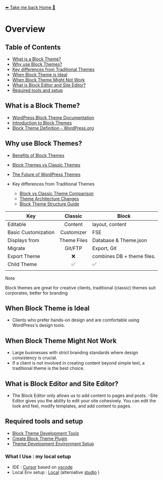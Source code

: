 [⬅️ Take me back Home 🏡](../../README.md)

# Overview

## Table of Contents
- [What is a Block Theme?](#what-is-a-block-theme)
- [Why use Block Themes?](#why-use-block-themes)
- [Key differences from Traditional Themes](#key-differences-from-traditional-themes)
- [When Block Theme is Ideal](#when-block-theme-is-ideal)
- [When Block Theme Might Not Work](#when-block-theme-might-not-work)
- [What is Block Editor and Site Editor?](#what-is-block-editor-and-site-editor)
- [Required tools and setup](#required-tools-and-setup)


## What is a Block Theme?
- [WordPress Block Theme Documentation](https://developer.wordpress.org/block-editor/how-to-guides/themes/block-theme-overview/)
- [Introduction to Block Themes](https://learn.wordpress.org/tutorial/introduction-to-block-themes/)
- [Block Theme Definition - WordPress.org](https://wordpress.org/documentation/article/block-themes/)

## Why use Block Themes?
- [Benefits of Block Themes](https://developer.wordpress.org/block-editor/how-to-guides/themes/block-theme-overview/#benefits)
- [Block Themes vs Classic Themes](https://kinsta.com/blog/wordpress-block-themes/)
- [The Future of WordPress Themes](https://wordpress.org/news/2021/12/wordpress-5-9-features-block-themes/)

- Key differences from Traditional Themes
  - [Block vs Classic Theme Comparison](https://fullsiteediting.com/lessons/block-themes-vs-classic-themes/)
  - [Theme Architecture Changes](https://developer.wordpress.org/block-editor/how-to-guides/themes/theme-json/)
  - [Block Theme Structure Guide](https://developer.wordpress.org/themes/block-themes/block-theme-structure/)

| Key                 |      Classic       | Block                      |
| ------------------- | :----------------: | -------------------------- |
| Editable            |      Content       | layout, content            |
| Basic Customization |     Customizer     | FSE                        |
| Displays from       |    Theme Files     | Database & Theme.json      |
| Migrate             |      Git/FTP       | Export, Git                |
| Export Theme        |        :x:         | combines DB + theme files. |
| Child Theme         | :white_check_mark: | :white_check_mark:         |
|                     |                    |                            |

> [!NOTE]
> Block themes are great for creative clients, traditional (classic) themes suit corporates, better for branding

## When Block Theme is Ideal
- Clients who prefer hands-on design and are comfortable using WordPress's design tools.

## When Block Theme Might Not Work
-  Large businesses with strict branding standards where design consistency is crucial.
- If a client is not involved in creating content beyond simple text, a traditional theme is the best choice.

## What is Block Editor and Site Editor?
- The Block Editor only allows us to add content to pages and posts.
-Site Editor gives you the ability to edit your site cohesively. You can edit the look and feel, modify templates, and add content to pages.

## Required tools and setup

- [Block Theme Development Tools](https://developer.wordpress.org/block-editor/getting-started/devenv/)
- [Create Block Theme Plugin](https://wordpress.org/plugins/create-block-theme/)
- [Theme Development Environment Setup](https://developer.wordpress.org/block-editor/getting-started/tutorials/block-based-themes/)

### What I Use : my local setup
- IDE : [Cursor](https://www.cursor.com) based on [vscode](https://code.visualstudio.com)
- Local Env setup : [Local](https://localwp.com) (alternative [studio](https://developer.wordpress.com/studio/) )

